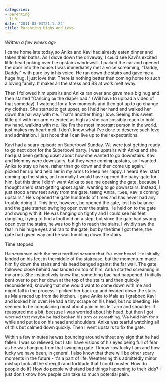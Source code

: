 ```yaml
---
categories:
- parenting
- life
date: '2011-03-03T21:11:24'
title: Parenting Highs and Lows
---
```



*Written a few weeks ago*

I came home late today, so Anika and Kavi had already eaten dinner and
taken their baths. As I drove down the driveway, I could see Kavi's
excited little head poking over the upstairs windowsill. I parked the
car and opened the door into the house. I was immediately met a voice
screaming, "Daddy, Daddy!" with pure joy in his voice. He ran down the
stairs and gave me a huge hug. I just love that. There is nothing
better than coming home to such a loving family. It makes all the
stress and BS at work melt away.

Then I followed him upstairs and Anika ran over and gave me a big hug
and then started "Dancing on the diaper pad!" (Will have to upload a
video of that someday). I watched for a few moments and then got up to
go change my clothes. She started to get upset, so I held her hand and
walked her down the hallway with me. That's another thing I
love. Seeing this sweet little girl with her arm extended as high as
she can possibly reach to hold my hand, walking with me, like I'm the
most important person in the world, just makes my heart melt. I don't
know what I've done to deserve such love and admiration. I just hope
that I can live up to their expectations.

Kavi had a scary episode on Superbowl Sunday. We were just getting
ready to go next door for the Superbowl party. I was upstairs with
Anika and she had just been getting upset about how she wanted to go
downstairs. Kavi and Mommy were downstairs, but they were coming
upstairs, so I wanted Anika to stay up here, rather than go down and
then come up again. I picked her up and held her in my arms to keep
her happy. I heard Kavi start coming up the stairs, and normally I
would have opened the baby-gate for him, but this time I didn't want
Anika to see me opening the gate, because I thought she'd start
getting upset again, wanting to go downstairs. Instead, I just stood a
few feet away from the gate, telling Anika, "See, Kavi's coming
upstairs." He's opened the gate hundreds of times and has never had
any trouble doing it. This time, however, he opened the gate, lost his
balance and the gate started swinging open over the stairs. He held on
to the gate and swung with it. He was hanging on tightly and I could
see his feet dangling, trying to find a foothold on a step, but since
the gate had swung open over the stairs, he was too high to reach the
stairs. I vividly saw the fear in his huge eyes and ran to the gate,
but by the time I got there, the gate had given way and he was
tumbling down the stairs. 

Time stopped. 

He screamed with the most terrified scream that I've ever heard. He
initially landed on his feet in the middle of the staircase, but the
momentum made him fly down the stairs and his head banged against the
far wall. The gate followed close behind and landed on top of
him. Anika started screaming in my arms. She instinctively knew that
something bad had happened. I initially bent over to put her down at
the top of the stairs and then quickly reconsidered, knowing that she
would want to come down with me and might fall in the process. I
picked her back up and headed down the stairs as Mala raced up from
the kitchen. I gave Anika to Mala as I grabbed Kavi and looked him
over. He had a tiny scrape on his head, but no bleeding. He seemed to
be complaining most about pain in his left arm and shoulder. It
reassured me a bit, because I was worried about his head, but then I
got worried that maybe he had broken his arm or something. We held him
for a while and put ice on his head and shoulders. Anika was tearful
watching all of this but calmed down quickly. Then I went upstairs to
fix the gate. 

Within a few minutes he was bouncing around without any sign that he
had fallen. I was so relieved, but I still have visions of his eyes
being full of fear as he was hanging from that swinging gate. I know
how lucky I am and how lucky we have been, in general. I also know
that there will be other scary moments in the future - it's a part of
life. Weathering this admittedly minor mishap took all the strength
and fortitude that I could muster. How do people do it? How do people
withstand bad things happening to their kids? I just don't know how
people can take so much potential pain. 

